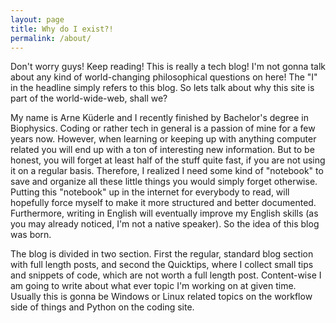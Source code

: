 ```yaml
---
layout: page
title: Why do I exist?!
permalink: /about/
---
```


Don't worry guys! Keep reading! This is really a tech blog! I'm not gonna talk about any kind of world-changing philosophical questions on here! The "I" in the headline simply refers to this blog. So lets talk about why this site is part of the world-wide-web, shall we?

My name is Arne Küderle and I recently finished by Bachelor's degree in Biophysics. Coding or rather tech in general is a passion of mine for a few years now. However, when learning or keeping up with anything computer related you will end up with a ton of interesting new information. But to be honest, you will forget at least half of the stuff quite fast, if you are not using it on a regular basis. Therefore, I realized I need some kind of "notebook" to save and organize all these little things you would simply forget otherwise. Putting this "notebook" up in the internet for everybody to read, will hopefully force myself to make it more structured and better documented. Furthermore, writing in English will eventually improve my English skills (as you may already noticed, I'm not a native speaker). So the idea of this blog was born.

The blog is divided in two section. First the regular, standard blog section with full length posts, and second the Quicktips, where I collect small tips and snippets of code, which are not worth a full length post. Content-wise I am going to write about what ever topic I'm working on at given time. Usually this is gonna be Windows or Linux related topics on the workflow side of things and Python on the coding site.